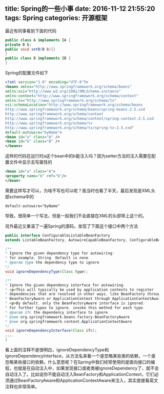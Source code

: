 title: Spring的一些小事
date: 2016-11-12 21:55:20
tags: Spring
categories: 开源框架
---

最近有同事看到下面的代码
```java
public class A implements IA {
private B b;
public void setB(B b){}
}
public class B implements IB {
}
```
Spring的配置文件如下
```xml
<?xml version="1.0" encoding="UTF-8"?>
<beans xmlns="http://www.springframework.org/schema/beans"
xmlns:xsi="http://www.w3.org/2001/XMLSchema-instance"
xmlns:context="http://www.springframework.org/schema/context"
xmlns:tx="http://www.springframework.org/schema/tx"
xsi:schemaLocation="http://www.springframework.org/schema/beans
http://www.springframework.org/schema/beans/spring-beans-2.5.xsd
http://www.springframework.org/schema/context
http://www.springframework.org/schema/context/spring-context-2.5.xsd
http://www.springframework.org/schema/tx
http://www.springframework.org/schema/tx/spring-tx-2.5.xsd"
default-autowire="byName">
<bean id="a" class="A" />
<bean id="b" class="B" />
</beans>
```
这样的代码在运行时a这个bean中的b能注入吗？因为setter方法的注入需要在配置文件中显示去写属性的
```xml
<bean id="a" class="A">
<property name="b" ref="b"/>
</bean>
```
需要这样写才可以，为啥不写也可以呢？我当时也看了半天，最后发现是XML头部schema中的
```
default-autowire="byName"
```
导致。很简单一个写法，但是一般我们不会直接在XML的头部带上这个的。

另外最近又重温了一遍Spring的源码，发现了下面这个接口中两个方法
```java
public interface ConfigurableListableBeanFactory
extends ListableBeanFactory, AutowireCapableBeanFactory, ConfigurableBeanFactory {

/**
* Ignore the given dependency type for autowiring:
* for example, String. Default is none.
* @param type the dependency type to ignore
*/
void ignoreDependencyType(Class type);

/**
* Ignore the given dependency interface for autowiring.
* <p>This will typically be used by application contexts to register
* dependencies that are resolved in other ways, like BeanFactory through
* BeanFactoryAware or ApplicationContext through ApplicationContextAware.
* <p>By default, only the BeanFactoryAware interface is ignored.
* For further types to ignore, invoke this method for each type.
* @param ifc the dependency interface to ignore
* @see org.springframework.beans.factory.BeanFactoryAware
* @see org.springframework.context.ApplicationContextAware
*/
void ignoreDependencyInterface(Class ifc);
....
}
```
看上面的注释不是很明白，ignoreDependencyType和ignoreDependencyInterface，从方法名来看一个是忽略某些类的依赖，一个是忽略某些接口的依赖。什么意思呢？在Spring中我们经常使用的是面向接口的编程，也就是在自动注入中，如果发现接口或者类被ignoreDependency了，就不会自动注入了。比如说你不能自动注入BeanFactory和ApplicationContext，它们必须通过BeanFactoryAware和ApplicationContextAware来注入，其实直接看英文注释也非常简单。




